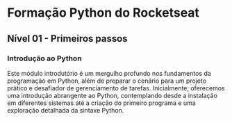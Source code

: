# Formação Python do Rocketseat

## Nível 01 - Primeiros passos

### Introdução ao Python

Este módulo introdutório é um mergulho profundo nos fundamentos da programação em Python, além de preparar o cenário para um projeto prático e desafiador de gerenciamento de tarefas. Inicialmente, oferecemos uma introdução abrangente ao Python, contemplando desde a instalação em diferentes sistemas até a criação do primeiro programa e uma exploração detalhada da sintaxe Python.
